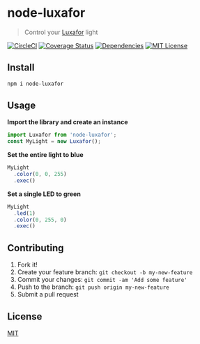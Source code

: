 # node-luxafor

> Control your [Luxafor](http://luxafor.com/) light

[![CircleCI](https://circleci.com/gh/mattgoucher/node-luxafor/tree/master.svg?style=shield)](https://circleci.com/gh/mattgoucher/node-luxafor/tree/master)
[![Coverage Status](https://coveralls.io/repos/github/mattgoucher/node-luxafor/badge.svg)](https://coveralls.io/github/mattgoucher/node-luxafor)
[![Dependencies](https://david-dm.org/mattgoucher/node-luxafor.svg)](https://www.npmjs.com/package/node-luxafor)
[![MIT License](https://img.shields.io/github/license/mashape/apistatus.svg)](https://github.com/mattgoucher/node-luxafor/edit/master/README.md)

## Install

```bash
npm i node-luxafor
```

## Usage

**Import the library and create an instance**
```js
import Luxafor from 'node-luxafor';
const MyLight = new Luxafor();
```

**Set the entire light to blue**
```js
MyLight
  .color(0, 0, 255)
  .exec()
```

**Set a single LED to green**
```js
MyLight
  .led(1)
  .color(0, 255, 0)
  .exec()
```

## Contributing

1. Fork it!
2. Create your feature branch: `git checkout -b my-new-feature`
3. Commit your changes: `git commit -am 'Add some feature'`
4. Push to the branch: `git push origin my-new-feature`
5. Submit a pull request

## License
[MIT](http://vjpr.mit-license.org)
